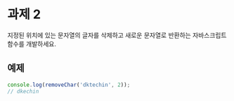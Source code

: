 # 과제 2

지정된 위치에 있는 문자열의 글자를 삭제하고 새로운 문자열로 반환하는 자바스크립트 함수를 개발하세요.

## 예제

```javascript
console.log(removeChar('dktechin', 2));
// dkechin
```
